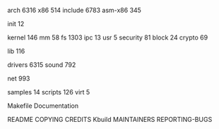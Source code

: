 arch            6316
     x86        514
include         6783
     asm-x86    345

init            12

kernel          146
mm              58
fs              1303
ipc             13
usr             5
security        81
block           24
crypto          69

lib             116

drivers         6315
sound           792

net             993

samples         14
scripts         126
virt            5

Makefile
Documentation

README
COPYING
CREDITS
Kbuild
MAINTAINERS
REPORTING-BUGS
